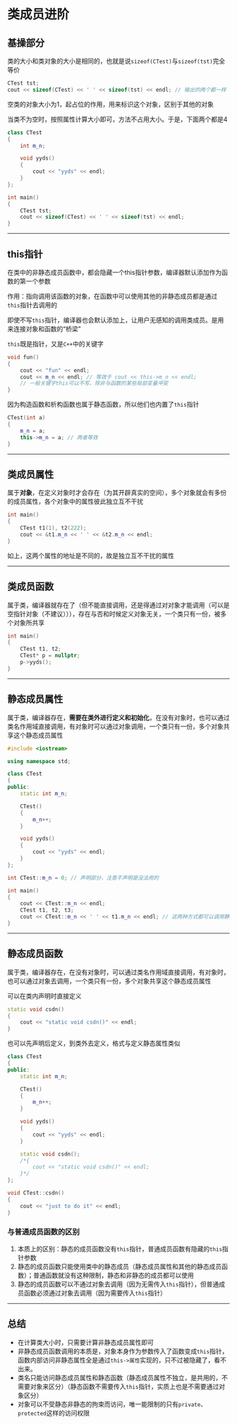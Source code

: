 # 类成员进阶

## 基操部分

类的大小和类对象的大小是相同的，也就是说`sizeof(CTest)`与`sizeof(tst)`完全等价

```c++
CTest tst;
cout << sizeof(CTest) << ' ' << sizeof(tst) << endl; // 输出的两个都一样
```

空类的对象大小为1，起占位的作用，用来标识这个对象，区别于其他的对象

当类不为空时，按照属性计算大小即可，方法不占用大小。于是，下面两个都是4

```c++
class CTest
{
	int m_n;

	void yyds()
	{
		cout << "yyds" << endl;
	}
};

int main()
{
	CTest tst;
	cout << sizeof(CTest) << ' ' << sizeof(tst) << endl; 
}
```

---

## this指针

在类中的非静态成员函数中，都会隐藏一个this指针参数，编译器默认添加作为函数的第一个参数

作用：指向调用该函数的对象，在函数中可以使用其他的非静态成员都是通过`this`指针去调用的

即使不写`this`指针，编译器也会默认添加上，让用户无感知的调用类成员。是用来连接对象和函数的“桥梁”

`this`既是指针，又是`C++`中的关键字

```c++
void fun()
{
    cout << "fun" << endl;
    cout << m_n << endl; // 等效于 cout << this->m_n << endl;
    // 一般关键字this可以不写，除非与函数的某些局部变量冲突
}
```

因为构造函数和析构函数也属于静态函数，所以他们也内置了`this`指针

```c++
CTest(int a)
{
    m_n = a;
    this->m_n = a; // 两者等效
}
```

---

## 类成员属性

属于**对象**，在定义对象时才会存在（为其开辟真实的空间），多个对象就会有多份的成员属性，各个对象中的属性彼此独立互不干扰

```c++
int main()
{
	CTest t1(1), t2(222);
	cout << &t1.m_n << ' ' << &t2.m_n << endl;
}
```

如上，这两个属性的地址是不同的，故是独立互不干扰的属性

---

## 类成员函数

属于类，编译器就存在了（但不能直接调用，还是得通过对对象才能调用（可以是空指针对象（不建议））），存在与否和时候定义对象无关，一个类只有一份，被多个对象所共享

```c++
int main()
{
	CTest t1, t2;
	CTest* p = nullptr;
	p->yyds();
}
```

---

## 静态成员属性

属于类，编译器存在，**需要在类外进行定义和初始化**，在没有对象时，也可以通过类名作用域直接调用，有对象时可以通过对象调用，一个类只有一份，多个对象共享这个静态成员属性

```c++
#include <iostream>

using namespace std;

class CTest
{
public:
	static int m_n;

	CTest()
	{
		m_n++;
	}

	void yyds()
	{
		cout << "yyds" << endl;
	}
};

int CTest::m_n = 0; // 声明部分，注意不声明是没法用的

int main()
{
	cout << CTest::m_n << endl;
	CTest t1, t2, t3;
	cout << CTest::m_n << ' ' << t1.m_n << endl; // 这两种方式都可以调用静态属性
}
```

---

## 静态成员函数

属于类，编译器存在，在没有对象时，可以通过类名作用域直接调用，有对象时，也可以通过对象去调用，一个类只有一份，多个对象共享这个静态成员属性

可以在类内声明时直接定义

```c++
static void csdn()
{
    cout << "static void csdn()" << endl;
}
```

也可以先声明后定义，到类外去定义，格式与定义静态属性类似

```c++
class CTest
{
public:
	static int m_n;

	CTest()
	{
		m_n++;
	}

	void yyds()
	{
		cout << "yyds" << endl;
	}

	static void csdn();
	/*{
		cout << "static void csdn()" << endl;
	}*/
};

void CTest::csdn()
{
	cout << "just to do it" << endl;
}
```

### 与普通成员函数的区别

1. 本质上的区别：静态的成员函数没有`this`指针，普通成员函数有隐藏的`this`指针参数
2. 静态的成员函数只能使用类中的静态成员（静态成员属性和其他的静态成员函数）；普通函数就没有这种限制，静态和非静态的成员都可以使用
3. 静态的成员函数可以不通过对象去调用（因为无需传入`this`指针），但普通成员函数必须通过对象去调用（因为需要传入`this`指针）

---

## 总结

- 在计算类大小时，只需要计算非静态成员属性即可
- 非静态成员函数调用的本质是，对象本身作为参数传入了函数变成`this`指针，函数内部访问非静态属性全是通过`this->属性`实现的，只不过被隐藏了，看不出来。
- 类名只能访问静态成员属性和静态函数（静态成员属性不独立，是共用的，不需要对象来区分）（静态函数不需要传入`this`指针，实质上也是不需要通过对象区分）
- 对象可以不受静态非静态的拘束而访问，唯一能限制的只有`private`、`protected`这样的访问权限